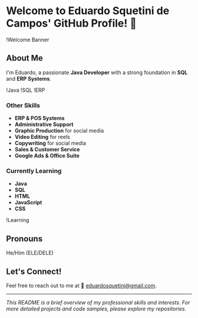 # Welcome to Eduardo Squetini de Campos' GitHub Profile! 👋

!Welcome Banner

## About Me
I'm Eduardo, a passionate **Java Developer** with a strong foundation in **SQL** and **ERP Systems**.

!Java
!SQL
!ERP

### Other Skills
- **ERP & POS Systems**
- **Administrative Support**
- **Graphic Production** for social media
- **Video Editing** for reels
- **Copywriting** for social media
- **Sales & Customer Service**
- **Google Ads & Office Suite**

### Currently Learning
- **Java**
- **SQL**
- **HTML**
- **JavaScript**
- **CSS**

!Learning

## Pronouns
He/Him (ELE/DELE)

## Let's Connect!
Feel free to reach out to me at 📧 eduardosquetini@gmail.com.

---

*This README is a brief overview of my professional skills and interests. For more detailed projects and code samples, please explore my repositories.*


